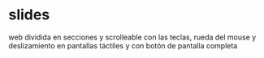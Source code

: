 # slides
web dividida en secciones y scrolleable con las teclas, rueda del mouse y deslizamiento en pantallas táctiles y con botón de pantalla completa
